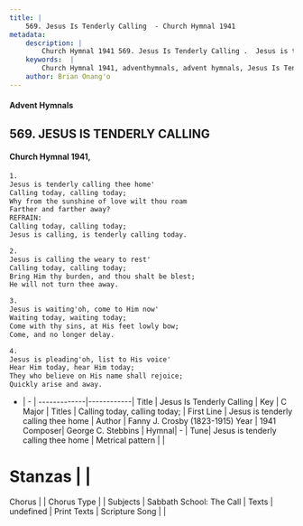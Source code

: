 ```yaml
---
title: |
    569. Jesus Is Tenderly Calling  - Church Hymnal 1941
metadata:
    description: |
        Church Hymnal 1941 569. Jesus Is Tenderly Calling .  Jesus is tenderly calling thee home'  Calling today, calling today;  Why from the sunshine of love wilt thou roam  Farther and farther away?  
    keywords:  |
        Church Hymnal 1941, adventhymnals, advent hymnals, Jesus Is Tenderly Calling , Jesus is tenderly calling thee home. Calling today, calling today; 
    author: Brian Onang'o
---
```


#### Advent Hymnals
## 569. JESUS IS TENDERLY CALLING 
####  Church Hymnal 1941,

```txt
1.
Jesus is tenderly calling thee home' 
Calling today, calling today; 
Why from the sunshine of love wilt thou roam 
Farther and farther away? 
REFRAIN:
Calling today, calling today; 
Jesus is calling, is tenderly calling today. 

2.
Jesus is calling the weary to rest' 
Calling today, calling today; 
Bring Him thy burden, and thou shalt be blest; 
He will not turn thee away. 

3.
Jesus is waiting'oh, come to Him now' 
Waiting today, waiting today; 
Come with thy sins, at His feet lowly bow; 
Come, and no longer delay. 

4.
Jesus is pleading'oh, list to His voice' 
Hear Him today, hear Him today; 
They who believe on His name shall rejoice; 
Quickly arise and away.

```

- |   -  |
-------------|------------|
Title | Jesus Is Tenderly Calling  |
Key | C Major |
Titles | Calling today, calling today;  |
First Line | Jesus is tenderly calling thee home |
Author | Fanny J. Crosby (1823-1915)
Year | 1941
Composer| George C. Stebbins |
Hymnal|  - |
Tune| Jesus is tenderly calling thee home |
Metrical pattern | |
# Stanzas |  |
Chorus |  |
Chorus Type |  |
Subjects | Sabbath School: The Call |
Texts | undefined |
Print Texts | 
Scripture Song |  |
    
